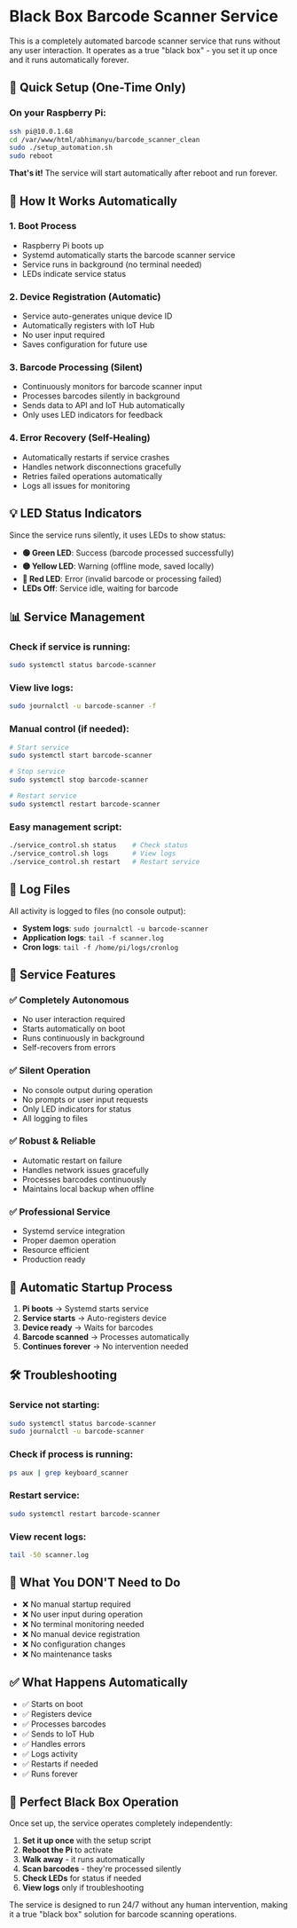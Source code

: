 # Black Box Barcode Scanner Service

This is a completely automated barcode scanner service that runs without any user interaction. It operates as a true "black box" - you set it up once and it runs automatically forever.

## 🚀 Quick Setup (One-Time Only)

### On your Raspberry Pi:

```bash
ssh pi@10.0.1.68
cd /var/www/html/abhimanyu/barcode_scanner_clean
sudo ./setup_automation.sh
sudo reboot
```

**That's it!** The service will start automatically after reboot and run forever.

## 🤖 How It Works Automatically

### 1. **Boot Process**
- Raspberry Pi boots up
- Systemd automatically starts the barcode scanner service
- Service runs in background (no terminal needed)
- LEDs indicate service status

### 2. **Device Registration (Automatic)**
- Service auto-generates unique device ID
- Automatically registers with IoT Hub
- No user input required
- Saves configuration for future use

### 3. **Barcode Processing (Silent)**
- Continuously monitors for barcode scanner input
- Processes barcodes silently in background
- Sends data to API and IoT Hub automatically
- Only uses LED indicators for feedback

### 4. **Error Recovery (Self-Healing)**
- Automatically restarts if service crashes
- Handles network disconnections gracefully
- Retries failed operations automatically
- Logs all issues for monitoring

## 💡 LED Status Indicators

Since the service runs silently, it uses LEDs to show status:

- **🟢 Green LED**: Success (barcode processed successfully)
- **🟡 Yellow LED**: Warning (offline mode, saved locally)
- **🔴 Red LED**: Error (invalid barcode or processing failed)
- **LEDs Off**: Service idle, waiting for barcode

## 📊 Service Management

### Check if service is running:
```bash
sudo systemctl status barcode-scanner
```

### View live logs:
```bash
sudo journalctl -u barcode-scanner -f
```

### Manual control (if needed):
```bash
# Start service
sudo systemctl start barcode-scanner

# Stop service
sudo systemctl stop barcode-scanner

# Restart service
sudo systemctl restart barcode-scanner
```

### Easy management script:
```bash
./service_control.sh status    # Check status
./service_control.sh logs      # View logs
./service_control.sh restart   # Restart service
```

## 📁 Log Files

All activity is logged to files (no console output):

- **System logs**: `sudo journalctl -u barcode-scanner`
- **Application logs**: `tail -f scanner.log`
- **Cron logs**: `tail -f /home/pi/logs/cronlog`

## 🔧 Service Features

### ✅ **Completely Autonomous**
- No user interaction required
- Starts automatically on boot
- Runs continuously in background
- Self-recovers from errors

### ✅ **Silent Operation**
- No console output during operation
- No prompts or user input requests
- Only LED indicators for status
- All logging to files

### ✅ **Robust & Reliable**
- Automatic restart on failure
- Handles network issues gracefully
- Processes barcodes continuously
- Maintains local backup when offline

### ✅ **Professional Service**
- Systemd service integration
- Proper daemon operation
- Resource efficient
- Production ready

## 🔄 Automatic Startup Process

1. **Pi boots** → Systemd starts service
2. **Service starts** → Auto-registers device
3. **Device ready** → Waits for barcodes
4. **Barcode scanned** → Processes automatically
5. **Continues forever** → No intervention needed

## 🛠️ Troubleshooting

### Service not starting:
```bash
sudo systemctl status barcode-scanner
sudo journalctl -u barcode-scanner
```

### Check if process is running:
```bash
ps aux | grep keyboard_scanner
```

### Restart service:
```bash
sudo systemctl restart barcode-scanner
```

### View recent logs:
```bash
tail -50 scanner.log
```

## 🚫 What You DON'T Need to Do

- ❌ No manual startup required
- ❌ No user input during operation
- ❌ No terminal monitoring needed
- ❌ No manual device registration
- ❌ No configuration changes
- ❌ No maintenance tasks

## ✅ What Happens Automatically

- ✅ Starts on boot
- ✅ Registers device
- ✅ Processes barcodes
- ✅ Sends to IoT Hub
- ✅ Handles errors
- ✅ Logs activity
- ✅ Restarts if needed
- ✅ Runs forever

## 🎯 Perfect Black Box Operation

Once set up, the service operates completely independently:

1. **Set it up once** with the setup script
2. **Reboot the Pi** to activate
3. **Walk away** - it runs automatically
4. **Scan barcodes** - they're processed silently
5. **Check LEDs** for status if needed
6. **View logs** only if troubleshooting

The service is designed to run 24/7 without any human intervention, making it a true "black box" solution for barcode scanning operations.